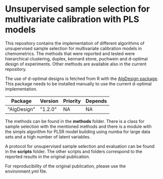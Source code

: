 # Unsupervised sample selection for multivariate calibration with PLS models
This repository contains the implementation of different algorithms of unsupervised sample selection for multivariate calibration models in chemometrics. The methods that were reported and tested were hierarchical clustering, duplex, kennard stone, puchwein and d-optimal design of experiments. Other methods are available also in the current repository.

The use of d-optimal designs is fetched from R with the [AlgDesign package](https://cran.r-project.org/web/packages/AlgDesign/index.html). This package needs to be installed manually to use the current d-optimal implementation. 


|    Package  |   Version  | Priority   |  Depends |  
|------------ | -----------|------------|----------|
|"AlgDesign"  |  "1.2.0"   |      NA    |      NA  |


The methods can be found in the **methods** folder. There is a class for sample selection with the mentioned methods and there is a module with the simpls algorithm for PLSR model building using numba for large data sets and a high number of latent variables.

A protocol for unsupervised sample selection and evaluation can be found in the **scripts** folder. The other scripts and folders correspond to the reported results in the original publication. 

For reproducibility of the original publication, please use the environment.yml file. 

